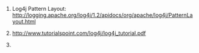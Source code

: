 
1. Log4j Pattern Layout: http://logging.apache.org/log4j/1.2/apidocs/org/apache/log4j/PatternLayout.html

2. http://www.tutorialspoint.com/log4j/log4j_tutorial.pdf
3. 